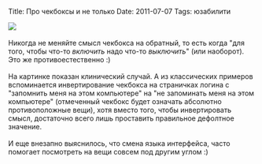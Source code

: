 Title: Про чекбоксы и не только
Date: 2011-07-07
Tags: юзабилити

<div class="text"><img src="http://dl.dropbox.com/u/140528/site/inverted_checkbox.png" /><br /><br />
Никогда не меняйте смысл чекбокса на обратный, то есть когда "для того, чтобы что-то <i>включить</i> надо что-то <i>выключить</i>" (или наоборот). Это же противоестественно :)<br /><br />
На картинке показан клинический случай. А из классических примеров вспоминается инвертирование чекбокса на страничках логина с "запомнить меня на этом компьютере" на "не запоминать меня на этом компьютере" (отмеченный чекбокс будет означать абсолютно противоположные вещи), хотя вместо того, чтобы инвертировать смысл, достаточно всего лишь проставить правильное дефолтное значение.<br /><br />
И еще внезапно выяснилось, что смена языка интерфейса, часто помогает посмотреть на вещи совсем под другим углом :)</div>
